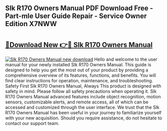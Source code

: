 ## Slk R170 Owners Manual PDF Download Free - Part-mIe User Guide Repair - Service Owner Edition X7NWW

# <h2><a href="http://cf10236.oget.top/?id=Slk+R170+Owners+Manual">🔗Download New 👉🔴 Slk R170 Owners Manual</a></h2>

[![Slk R170 Owners Manual new download](https://i.imgur.com/5g1atiW.png)](http://cf10236.oget.top/?id=Slk+R170+Owners+Manual)
Hello and welcome to the user manual for your newly installed Slk R170 Owners Manual. This guide is designed to help you get the most out of your product by providing a comprehensive overview of its features, functions, and benefits. You will find clear instructions for operation, maintenance, and troubleshooting. Safety First Slk R170 Owners Manual, Always This product is designed with safety in mind. Please follow all safety precautions when operating it. Slk R170 Owners Manual advanced features include object recognition, motion sensors, customizable alerts, and remote access, all of which can be accessed and customized through the user interface. We trust that the Slk R170 Owners Manual has been useful in your journey to familiarize yourself with your new acquisition. Should you require assistance, do not hesitate to contact our support team.
